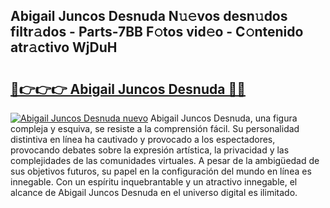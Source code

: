 ## Abigail Juncos Desnuda N𝚞𝚎vos desn𝚞dos filtr𝚊dos - Parts-7BB F𝚘tos vid𝚎o - C𝚘ntenido atr𝚊ctivo WjDuH

# <h2><a href="http://mbc9dqs.tromn.icu/?c=Abigail+Juncos+Desnuda">🔗👉👉👉 Abigail Juncos Desnuda 🔗🔗</a></h2>

[![Abigail Juncos Desnuda nuevo](https://i.imgur.com/pEAQMta.gif)](http://mbc9dqs.tromn.icu/?c=Abigail+Juncos+Desnuda)
Abigail Juncos Desnuda, una figura compleja y esquiva, se resiste a la comprensión fácil. Su personalidad distintiva en línea ha cautivado y provocado a los espectadores, provocando debates sobre la expresión artística, la privacidad y las complejidades de las comunidades virtuales. A pesar de la ambigüedad de sus objetivos futuros, su papel en la configuración del mundo en línea es innegable. Con un espíritu inquebrantable y un atractivo innegable, el alcance de Abigail Juncos Desnuda en el universo digital es ilimitado.
